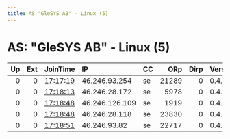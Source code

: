 ```yaml
---
title: AS "GleSYS AB" - Linux (5)
---
```


# AS: "GleSYS AB" - Linux (5)

|   Up |   Ext | JoinTime                                                                                              | IP             | CC   |   ORp |   Dirp | Version   | Contact   | Nickname   |   eFamMembers |
|-----:|------:|:------------------------------------------------------------------------------------------------------|:---------------|:-----|------:|-------:|:----------|:----------|:-----------|--------------:|
|    0 |     0 | [17:17:19](https://nusenu.github.io/OrNetStats/w/relay/79EDCA816EBA2EC74C710BBFD578B9EE0F83159A.html) | 46.246.93.254  | se   | 21289 |      0 | 0.4.6.10  | None      | Unnamed    |             1 |
|    0 |     0 | [17:18:13](https://nusenu.github.io/OrNetStats/w/relay/423F624D59B7148018286D3034864A4458DDDF1D.html) | 46.246.28.172  | se   |  5978 |      0 | 0.4.6.10  | None      | Unnamed    |             1 |
|    0 |     0 | [17:18:48](https://nusenu.github.io/OrNetStats/w/relay/60DAE8A768810CF898604EC2D0255DD9AE72C891.html) | 46.246.126.109 | se   |  1919 |      0 | 0.4.6.10  | None      | Unnamed    |             1 |
|    0 |     0 | [17:18:48](https://nusenu.github.io/OrNetStats/w/relay/AA2554CC092B8C384B28EDC08898009A3357C672.html) | 46.246.28.118  | se   | 23830 |      0 | 0.4.6.10  | None      | Unnamed    |             1 |
|    0 |     0 | [17:18:51](https://nusenu.github.io/OrNetStats/w/relay/90C1C3CD0A45830B056ED9669A2D42C5DDA51439.html) | 46.246.93.82   | se   | 22717 |      0 | 0.4.6.10  | None      | Unnamed    |             1 |
